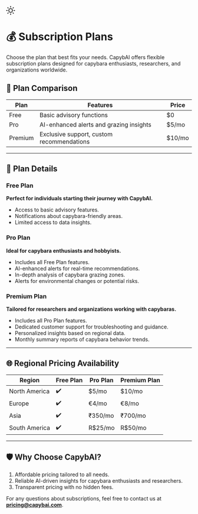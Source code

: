 <div class="toggle-container" id="dark-mode-toggle">
    <svg class="icon-light" xmlns="http://www.w3.org/2000/svg" width="24" height="24" viewBox="0 0 24 24" fill="none" stroke="currentColor" stroke-width="2" stroke-linecap="round" stroke-linejoin="round">
        <circle cx="12" cy="12" r="5"></circle>
        <line x1="12" y1="1" x2="12" y2="3"></line>
        <line x1="12" y1="21" x2="12" y2="23"></line>
        <line x1="4.22" y1="4.22" x2="5.64" y2="5.64"></line>
        <line x1="18.36" y1="18.36" x2="19.78" y2="19.78"></line>
        <line x1="1" y1="12" x2="3" y2="12"></line>
        <line x1="21" y1="12" x2="23" y2="12"></line>
        <line x1="4.22" y1="19.78" x2="5.64" y2="18.36"></line>
        <line x1="18.36" y1="5.64" x2="19.78" y2="4.22"></line>
    </svg>
    <div class="toggle-switch"></div>
</div>

# 💰 Subscription Plans

Choose the plan that best fits your needs. CapybAI offers flexible subscription plans designed for capybara enthusiasts, researchers, and organizations worldwide.

## 🌟 Plan Comparison

| Plan      | Features                                           | Price  |
|-----------|---------------------------------------------------|--------|
| Free      | Basic advisory functions                          | $0     |
| Pro       | AI-enhanced alerts and grazing insights           | $5/mo  |
| Premium   | Exclusive support, custom recommendations         | $10/mo |

---

## 🎁 Plan Details

### **Free Plan**  
**Perfect for individuals starting their journey with CapybAI.**  
- Access to basic advisory features.  
- Notifications about capybara-friendly areas.  
- Limited access to data insights.  

### **Pro Plan**  
**Ideal for capybara enthusiasts and hobbyists.**  
- Includes all Free Plan features.  
- AI-enhanced alerts for real-time recommendations.  
- In-depth analysis of capybara grazing zones.  
- Alerts for environmental changes or potential risks.  

### **Premium Plan**  
**Tailored for researchers and organizations working with capybaras.**  
- Includes all Pro Plan features.  
- Dedicated customer support for troubleshooting and guidance.  
- Personalized insights based on regional data.  
- Monthly summary reports of capybara behavior trends.

---

## 🌐 Regional Pricing Availability

| Region       | Free Plan | Pro Plan | Premium Plan |
|--------------|-----------|----------|--------------|
| North America | ✔️         | $5/mo    | $10/mo       |
| Europe        | ✔️         | €4/mo    | €8/mo        |
| Asia          | ✔️         | ₹350/mo  | ₹700/mo      |
| South America | ✔️         | R$25/mo  | R$50/mo      |

---

## 🛡️ Why Choose CapybAI?
1. Affordable pricing tailored to all needs.
2. Reliable AI-driven insights for capybara enthusiasts and researchers.
3. Transparent pricing with no hidden fees.

For any questions about subscriptions, feel free to contact us at **pricing@capybai.com**.
